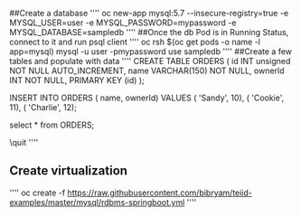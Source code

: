 ##Create a database 
''''
oc new-app mysql:5.7 --insecure-registry=true -e MYSQL_USER=user -e MYSQL_PASSWORD=mypassword -e MYSQL_DATABASE=sampledb
''''
##Once the db Pod is in Running Status, connect to it and run psql client
''''
oc rsh $(oc get pods -o name -l app=mysql)
mysql -u user -pmypassword
use sampledb
''''
##Create a few tables and populate with data
''''
 CREATE TABLE ORDERS
(
  id              INT unsigned NOT NULL AUTO_INCREMENT,
  name            VARCHAR(150) NOT NULL,
  ownerId           INT NOT NULL,
  PRIMARY KEY     (id)
);

INSERT INTO ORDERS ( name, ownerId) VALUES
  ( 'Sandy', 10),
  ( 'Cookie', 11),
  ( 'Charlie', 12);

select * from ORDERS;

 \quit
''''
## Create virtualization
''''
oc create -f https://raw.githubusercontent.com/bibryam/teiid-examples/master/mysql/rdbms-springboot.yml
''''
